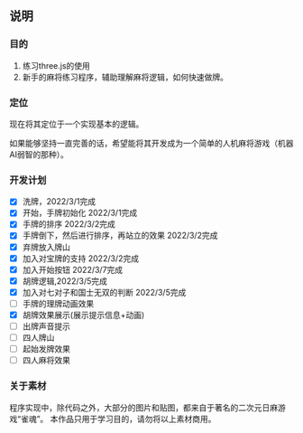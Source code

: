 ## 说明

### 目的
1. 练习three.js的使用
2. 新手的麻将练习程序，辅助理解麻将逻辑，如何快速做牌。
### 定位
现在将其定位于一个实现基本的逻辑。

如果能够坚持一直完善的话，希望能将其开发成为一个简单的人机麻将游戏（机器AI弱智的那种）。

### 开发计划
- [x] 洗牌，2022/3/1完成
- [x] 开始，手牌初始化 2022/3/1完成
- [x] 手牌的排序 2022/3/2完成
- [x] 手牌倒下，然后进行排序，再站立的效果 2022/3/2完成
- [x] 弃牌放入牌山
- [x] 加入对宝牌的支持 2022/3/2完成
- [x] 加入开始按钮 2022/3/7完成
- [x] 胡牌逻辑,2022/3/5完成
- [x] 加入对七对子和国士无双的判断 2022/3/5完成
- [ ] 手牌的理牌动画效果
- [x] 胡牌效果展示(展示提示信息+动画)
- [ ] 出牌声音提示
- [ ] 四人牌山
- [ ] 起始发牌效果
- [ ] 四人麻将效果

### 关于素材
程序实现中，除代码之外，大部分的图片和贴图，都来自于著名的二次元日麻游戏“雀魂”。
本作品只用于学习目的，请勿将以上素材商用。